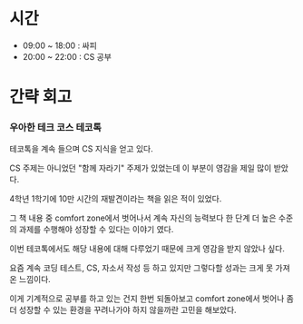 # 시간

- 09:00 ~ 18:00 : 싸피
- 20:00 ~ 22:00 : CS 공부

# 간략 회고

### 우아한 테크 코스 테코톡

테코톡을 계속 들으며 CS 지식을 얻고 있다.

CS 주제는 아니었던 "함께 자라기" 주제가 있었는데 이 부분이 영감을 제일 많이 받았다.

4학년 1학기에 10만 시간의 재발견이라는 책을 읽은 적이 있었다.

그 책 내용 중 comfort zone에서 벗어나서 계속 자신의 능력보다 한 단계 더 높은 수준의 과제를 수행해야 성장할 수 있다는 이야기 였다.

이번 테코톡에서도 해당 내용에 대해 다루었기 때문에 크게 영감을 받지 않았나 싶다.

요즘 계속 코딩 테스트, CS, 자소서 작성 등 하고 있지만 그렇다할 성과는 크게 못 가져온 느낌이다.

이게 기계적으로 공부를 하고 있는 건지 한번 되돌아보고 comfort zone에서 벗어나 좀 더 성장할 수 있는 환경을 꾸려나가야 하지 않을까란 고민을 해보았다.
